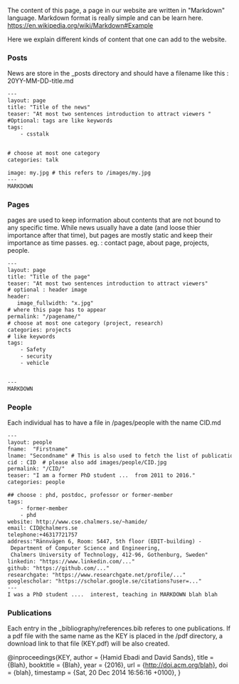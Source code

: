 The content of this page, a page in our website are written in "Markdown" language.
Markdown format is really simple and can be learn here.
https://en.wikipedia.org/wiki/Markdown#Example

Here we explain different kinds of content that one can add to the website.

### Posts

News are store in the _posts directory and should have a filename
like this : 20YY-MM-DD-title.md

```txt
---
layout: page
title: "Title of the news"
teaser: "At most two sentences introduction to attract viewers "
#Optional: tags are like keywords
tags: 
    - csstalk
    

# choose at most one category
categories: talk

image: my.jpg # this refers to /images/my.jpg
---
MARKDOWN

```
### Pages
pages are used to keep information about contents that are not bound to any specific time.
 While news usually have a date (and loose thier importance after that time), 
but pages are mostly static and keep their importance as time passes.
eg. : contact page, about page, projects, people.

```txt
---
layout: page
title: "Title of the page"
teaser: "At most two sentences introduction to attract viewers"
# optional : header image
header:
   image_fullwidth: "x.jpg"
# where this page has to appear
permalink: "/pagename/"
# choose at most one category (project, research)
categories: projects
# like keywords
tags:
    - Safety
    - security
    - vehicle


---
MARKDOWN
```

### People
Each individual has to have a file in /pages/people with the name CID.md

```txt
---
layout: people
fname:  "Firstname"
lname: "Secondname" # This is also used to fetch the list of publications from bib files
cid : CID  # please also add images/people/CID.jpg
permalink: "/CID/" 
teaser: "I am a former PhD student ...  from 2011 to 2016."
categories: people

## choose : phd, postdoc, professor or former-member
tags:
    - former-member
    - phd
website: http://www.cse.chalmers.se/~hamide/
email: CID@chalmers.se
telephone:+46317721757
address:"Rännvägen 6, Room: 5447, 5th floor (EDIT-building) -
 Department of Computer Science and Engineering,
 Chalmers University of Technology, 412-96, Gothenburg, Sweden"
linkedin: "https://www.linkedin.com/..."
github: "https://github.com/..."
researchgate: "https://www.researchgate.net/profile/..."
googlescholar: "https://scholar.google.se/citations?user=..."
---
I was a PhD student ....  interest, teaching in MARKDOWN blah blah
```


### Publications 
Each entry in the _bibliography/references.bib referes to one publications.
If a pdf file with the same name as the KEY is placed in the /pdf directory,
a download link to that file (KEY.pdf) will be also created.

@inproceedings{KEY,
  author    = {Hamid Ebadi and
               David Sands},
  title     = {Blah},
  booktitle = {Blah},
  year      = {2016},
  url       = {http://doi.acm.org/blah},
  doi       = {blah},
  timestamp = {Sat, 20 Dec 2014 16:56:16 +0100},
}

